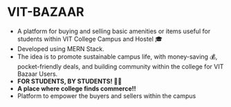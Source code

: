 # ﻿VIT-BAZAAR

- A platform for buying  and selling basic amenities or items useful for students within VIT College Campus and Hostel 🎓
- Developed using MERN Stack.
- The idea is to promote sustainable campus life, with money-saving 💰, pocket-friendly deals, and building community within the college for VIT Bazaar Users.
- **FOR STUDENTS, BY STUDENTS! 👨‍💻**
- **A place where college finds commerce!!**
- Platform to empower the buyers and sellers within the campus
